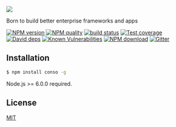 ![](https://raw.githubusercontent.com/wiki/tageecc/conso/conso.png)

Born to build better enterprise frameworks and apps

[![NPM version][npm-image]][npm-url]
[![NPM quality][quality-image]][quality-url]
[![build status][travis-image]][travis-url]
[![Test coverage][codecov-image]][codecov-url]
[![David deps][david-image]][david-url]
[![Known Vulnerabilities][snyk-image]][snyk-url]
[![NPM download][download-image]][download-url]
[![Gitter][gitter-image]][gitter-url]

[npm-image]: https://img.shields.io/npm/v/conso.svg?style=flat-square
[npm-url]: https://npmjs.org/package/conso
[quality-image]: http://npm.packagequality.com/shield/conso.svg
[quality-url]: http://packagequality.com/#?package=conso
[travis-image]: https://img.shields.io/travis/tageecc/conso.svg?style=flat-square
[travis-url]: https://travis-ci.org/tageeccc/conso
[codecov-image]: https://img.shields.io/codecov/c/github/tageecc/conso.svg?style=flat-square
[codecov-url]: https://codecov.io/gh/tageecc/conso
[david-image]: https://img.shields.io/david/tageecc/conso.svg?style=flat-square
[david-url]: https://david-dm.org/tageecc/conso
[snyk-image]: https://snyk.io/test/npm/conso/badge.svg?style=flat-square
[snyk-url]: https://snyk.io/test/npm/conso
[download-image]: https://img.shields.io/npm/dm/conso.svg?style=flat-square
[download-url]: https://npmjs.org/package/conso
[gitter-image]: https://img.shields.io/gitter/room/tageecc/conso.svg?style=flat-square
[gitter-url]: https://gitter.im/tageecc/conso

## Installation

```bash
$ npm install conso -g
```

Node.js >= 6.0.0 required.

## License

[MIT](LICENSE)